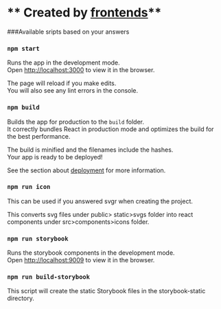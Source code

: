 # ** Created by [frontends](https://www.npmjs.com/package/frontends)**

###Available sripts based on your answers

### `npm start`

Runs the app in the development mode.<br />
Open [http://localhost:3000](http://localhost:3000) to view it in the browser.

The page will reload if you make edits.<br />
You will also see any lint errors in the console.

### `npm build`

Builds the app for production to the `build` folder.<br />
It correctly bundles React in production mode and optimizes the build for the best performance.

The build is minified and the filenames include the hashes.<br />
Your app is ready to be deployed!

See the section about [deployment](https://facebook.github.io/create-react-app/docs/deployment) for more information.

### `npm run icon`

This can be used if you answered svgr when creating the project.

This converts svg files under public> static>svgs folder into react components under src>components>icons folder.

### `npm run storybook`

Runs the storybook components in the development mode.<br />
Open [http://localhost:9009](http://localhost:9009) to view it in the browser.

### `npm run build-storybook`

This script will create the static Storybook files in the storybook-static directory.
